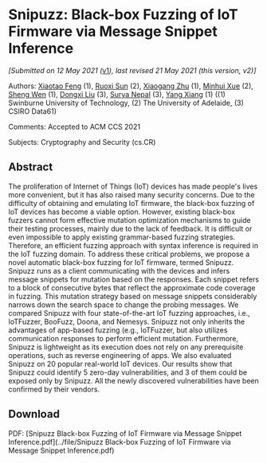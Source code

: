 # Snipuzz: Black-box Fuzzing of IoT Firmware via Message Snippet Inference

*[Submitted on 12 May 2021 (*[v1](https://arxiv.org/abs/2105.05445v1)*), last revised 21 May 2021 (this version, v2)]*

Authors: [Xiaotao Feng](https://arxiv.org/search/cs?searchtype=author&query=Feng%2C+X) (1), [Ruoxi Sun](https://arxiv.org/search/cs?searchtype=author&query=Sun%2C+R) (2), [Xiaogang Zhu](https://arxiv.org/search/cs?searchtype=author&query=Zhu%2C+X) (1), [Minhui Xue](https://arxiv.org/search/cs?searchtype=author&query=Xue%2C+M) (2), [Sheng Wen](https://arxiv.org/search/cs?searchtype=author&query=Wen%2C+S) (1), [Dongxi Liu](https://arxiv.org/search/cs?searchtype=author&query=Liu%2C+D) (3), [Surya Nepal](https://arxiv.org/search/cs?searchtype=author&query=Nepal%2C+S) (3), [Yang Xiang](https://arxiv.org/search/cs?searchtype=author&query=Xiang%2C+Y) (1) ((1) Swinburne University of Technology, (2) The University of Adelaide, (3) CSIRO Data61)

Comments: Accepted to ACM CCS 2021

Subjects: Cryptography and Security (cs.CR)

## Abstract

The proliferation of Internet of Things (IoT) devices has made people's lives more convenient, but it has also raised many security concerns. Due to the difficulty of obtaining and emulating IoT firmware, the black-box fuzzing of IoT devices has become a viable option. However, existing black-box fuzzers cannot form effective mutation optimization mechanisms to guide their testing processes, mainly due to the lack of feedback. It is difficult or even impossible to apply existing grammar-based fuzzing strategies. Therefore, an efficient fuzzing approach with syntax inference is required in the IoT fuzzing domain. To address these critical problems, we propose a novel automatic black-box fuzzing for IoT firmware, termed Snipuzz. Snipuzz runs as a client communicating with the devices and infers message snippets for mutation based on the responses. Each snippet refers to a block of consecutive bytes that reflect the approximate code coverage in fuzzing. This mutation strategy based on message snippets considerably narrows down the search space to change the probing messages. We compared Snipuzz with four state-of-the-art IoT fuzzing approaches, i.e., IoTFuzzer, BooFuzz, Doona, and Nemesys. Snipuzz not only inherits the advantages of app-based fuzzing (e.g., IoTFuzzer, but also utilizes communication responses to perform efficient mutation. Furthermore, Snipuzz is lightweight as its execution does not rely on any prerequisite operations, such as reverse engineering of apps. We also evaluated Snipuzz on 20 popular real-world IoT devices. Our results show that Snipuzz could identify 5 zero-day vulnerabilities, and 3 of them could be exposed only by Snipuzz. All the newly discovered vulnerabilities have been confirmed by their vendors.

## Download

PDF: [Snipuzz Black-box Fuzzing of IoT Firmware via Message Snippet Inference.pdf](../file/Snipuzz Black-box Fuzzing of IoT Firmware via Message Snippet Inference.pdf)